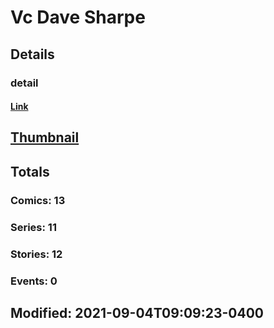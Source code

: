 # Vc Dave Sharpe 
## Details
### detail
#### [Link](http://marvel.com/comics/creators/13304/vc_dave_sharpe?utm_campaign=apiRef&utm_source=225578a89fc76f3d20fbffda5d17a88d)
## [Thumbnail](http://i.annihil.us/u/prod/marvel/i/mg/b/40/image_not_available.jpg)
## Totals
### Comics: 13
### Series: 11
### Stories: 12
### Events: 0
## Modified: 2021-09-04T09:09:23-0400